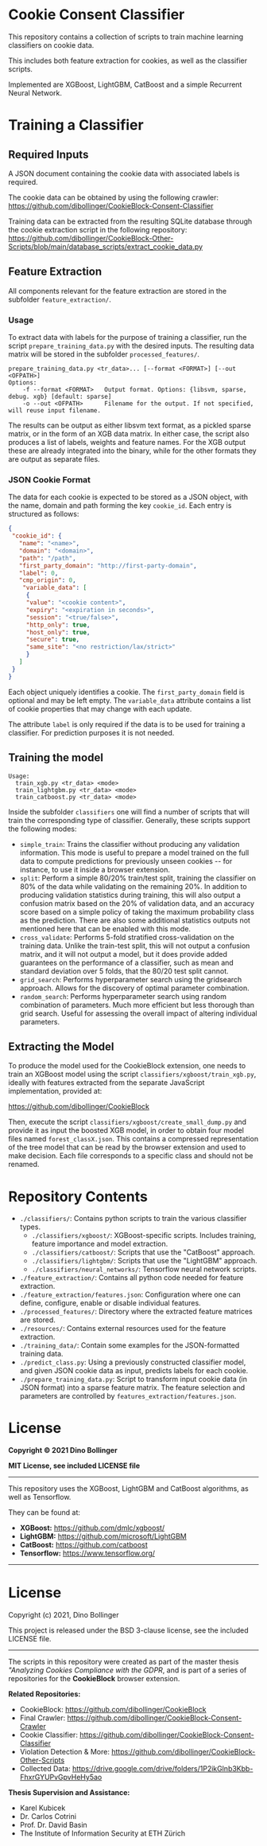 # Cookie Consent Classifier
This repository contains a collection of scripts to train machine learning classifiers on cookie data.

This includes both feature extraction for cookies, as well as the classifier scripts.
 
Implemented are XGBoost, LightGBM, CatBoost and a simple Recurrent Neural Network.

# Training a Classifier

## Required Inputs

A JSON document containing the cookie data with associated labels is required. 

The cookie data can be obtained by using the following crawler: https://github.com/dibollinger/CookieBlock-Consent-Classifier

Training data can be extracted from the resulting SQLite database through the cookie extraction
script in the following repository: https://github.com/dibollinger/CookieBlock-Other-Scripts/blob/main/database_scripts/extract_cookie_data.py

## Feature Extraction

All components relevant for the feature extraction are stored in the subfolder 
`feature_extraction/`.

### Usage
To extract data with labels for the purpose of training a classifier, run the script 
`prepare_training_data.py` with the desired inputs. The resulting data matrix will be 
stored in the subfolder `processed_features/`.

    prepare_training_data.py <tr_data>... [--format <FORMAT>] [--out <OFPATH>]
    Options:
        -f --format <FORMAT>   Output format. Options: {libsvm, sparse, debug. xgb} [default: sparse]
        -o --out <OFPATH>      Filename for the output. If not specified, will reuse input filename.

The results can be output as either libsvm text format, as a pickled sparse matrix,
or in the form of an XGB data matrix. In either case, the script also produces a list of labels, weights
and feature names. For the XGB output these are already integrated into the binary, while for the other formats
they are output as separate files.

### JSON Cookie Format

The data for each cookie is expected to be stored as a JSON object, with the name, domain and path forming
the key `cookie_id`. Each entry is structured as follows:
```json
{
 "cookie_id": {
   "name": "<name>",
   "domain": "<domain>",
   "path": "/path",
   "first_party_domain": "http://first-party-domain",
   "label": 0,
   "cmp_origin": 0,
    "variable_data": [
     {
     "value": "<cookie content>",
     "expiry": "<expiration in seconds>",
     "session": "<true/false>",
     "http_only": true,
     "host_only": true,
     "secure": true,
     "same_site": "<no restriction/lax/strict>"
     }
   ]
 }
}
```

Each object uniquely identifies a cookie. The `first_party_domain` field is optional and may be left empty.
The `variable_data` attribute contains a list of cookie properties that may change with each update.

The attribute `label` is only required if the data is to be used for training a classifier.
For prediction purposes it is not needed.


## Training the model

    Usage:
      train_xgb.py <tr_data> <mode>
      train_lightgbm.py <tr_data> <mode>
      train_catboost.py <tr_data> <mode>

Inside the subfolder `classifiers` one will find a number of scripts that will train the
corresponding type of classifier. Generally, these scripts support the following modes:

* `simple_train`: Trains the classifier without producing any validation information.
This mode is useful to prepare a model trained on the full data to compute predictions for
previously unseen cookies -- for instance, to use it inside a browser extension.
* `split`: Perform a simple 80/20% train/test split, training the classifier on 80% of the data
while validating on the remaining 20%. In addition to producing validation statistics during
training, this will also output a confusion matrix based on the 20% of validation data, and
an accuracy score based on a simple policy of taking the maximum probability class as the prediction.
There are also some additional statistics outputs not mentioned here that can be enabled with this mode.
* `cross_validate`: Performs 5-fold stratified cross-validation on the training data. Unlike
the train-test split, this will not output a confusion matrix, and it will not output a model,
but it does provide added guarantees on the performance of a classifier, such as mean and standard
deviation over 5 folds, that the 80/20 test split cannot.
* `grid_search`: Performs hyperparameter search using the gridsearch approach.
Allows for the discovery of optimal parameter combination.
* `random_search`: Performs hyperparameter search using random combination of parameters.
Much more efficient but less thorough than grid search. Useful for assessing the overall
impact of altering individual parameters.

## Extracting the Model

To produce the model used for the CookieBlock extension, one needs to train an XGBoost model
using the script `classifiers/xgboost/train_xgb.py`, ideally with features extracted from the
separate JavaScript implementation, provided at:

https://github.com/dibollinger/CookieBlock

Then, execute the script `classifiers/xgboost/create_small_dump.py` and provide it as input the
boosted XGB model, in order to obtain four model files named `forest_classX.json`. 
This contains a compressed representation of the tree model that can be read by the browser 
extension and used to make decision. Each file corresponds to a specific class and should not 
be renamed. 

# Repository Contents

* `./classifiers/`: Contains python scripts to train the various classifier types.
    - `./classifiers/xgboost/`: XGBoost-specific scripts. Includes training, feature importance and model extraction.
    - `./classifiers/catboost/`: Scripts that use the "CatBoost" approach.
    - `./classifiers/lightgbm/`: Scripts that use the "LightGBM" approach.
    - `./classifiers/neural_networks/`: Tensorflow neural network scripts.
* `./feature_extraction/`: Contains all python code needed for feature extraction.
* `./feature_extraction/features.json`: Configuration where one can define, configure, enable or disable individual features.
* `./processed_features/`: Directory where the extracted feature matrices are stored.
* `./resources/`: Contains external resources used for the feature extraction.
* `./training_data/`: Contain some examples for the JSON-formatted training data.
* `./predict_class.py`: Using a previously constructed classifier model, and given JSON cookie data as input, predicts labels for each cookie.
* `./prepare_training_data.py`: Script to transform input cookie data (in JSON format) into a sparse feature matrix. The feature selection and parameters are controlled by `features_extraction/features.json`.

# License

__Copyright © 2021 Dino Bollinger__

__MIT License, see included LICENSE file__

----

This repository uses the XGBoost, LightGBM and CatBoost algorithms, as well as Tensorflow.

They can be found at:
* __XGBoost:__ https://github.com/dmlc/xgboost/
* __LightGBM:__ https://github.com/microsoft/LightGBM
* __CatBoost:__ https://github.com/catboost
* __Tensorflow:__ https://www.tensorflow.org/

----
# License

Copyright (c) 2021, Dino Bollinger

This project is released under the BSD 3-clause license, see the included LICENSE file.

----

The scripts in this repository were created as part of the master thesis *"Analyzing Cookies Compliance with the GDPR*, 
and is part of a series of repositories for the __CookieBlock__ browser extension.

__Related Repositories:__
* CookieBlock: https://github.com/dibollinger/CookieBlock
* Final Crawler: https://github.com/dibollinger/CookieBlock-Consent-Crawler
* Cookie Classifier: https://github.com/dibollinger/CookieBlock-Consent-Classifier
* Violation Detection & More: https://github.com/dibollinger/CookieBlock-Other-Scripts 
* Collected Data: https://drive.google.com/drive/folders/1P2ikGlnb3Kbb-FhxrGYUPvGpvHeHy5ao

__Thesis Supervision and Assistance:__
* Karel Kubicek
* Dr. Carlos Cotrini
* Prof. Dr. David Basin
* The Institute of Information Security at ETH Zürich
